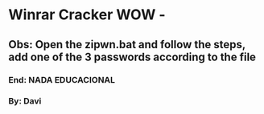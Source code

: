 # Winrar Cracker WOW - 

## Obs: Open the zipwn.bat and follow the steps, add one of the 3 passwords according to the file


### End: NADA EDUCACIONAL
### By: Davi 
